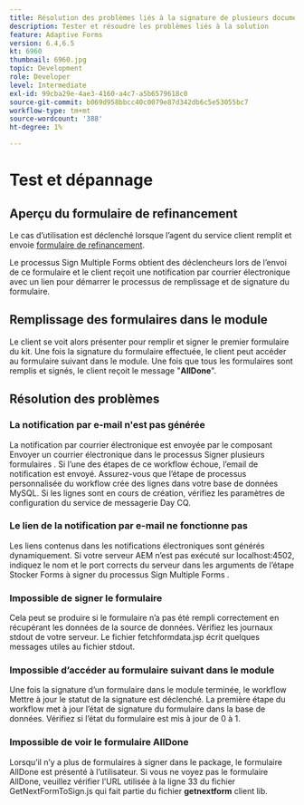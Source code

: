 ```yaml
---
title: Résolution des problèmes liés à la signature de plusieurs documents
description: Tester et résoudre les problèmes liés à la solution
feature: Adaptive Forms
version: 6.4,6.5
kt: 6960
thumbnail: 6960.jpg
topic: Development
role: Developer
level: Intermediate
exl-id: 99cba29e-4ae3-4160-a4c7-a5b6579618c0
source-git-commit: b069d958bbcc40c0079e87d342db6c5e53055bc7
workflow-type: tm+mt
source-wordcount: '388'
ht-degree: 1%

---
```


# Test et dépannage


## Aperçu du formulaire de refinancement

Le cas d’utilisation est déclenché lorsque l’agent du service client remplit et envoie [formulaire de refinancement](http://localhost:4502/content/dam/formsanddocuments/formsandsigndemo/refinanceform/jcr:content?wcmmode=disabled).

Le processus Sign Multiple Forms obtient des déclencheurs lors de l’envoi de ce formulaire et le client reçoit une notification par courrier électronique avec un lien pour démarrer le processus de remplissage et de signature du formulaire.

## Remplissage des formulaires dans le module

Le client se voit alors présenter pour remplir et signer le premier formulaire du kit. Une fois la signature du formulaire effectuée, le client peut accéder au formulaire suivant dans le module. Une fois que tous les formulaires sont remplis et signés, le client reçoit le message &quot;**AllDone**&quot;.

## Résolution des problèmes

### La notification par e-mail n&#39;est pas générée

La notification par courrier électronique est envoyée par le composant Envoyer un courrier électronique dans le processus Signer plusieurs formulaires . Si l’une des étapes de ce workflow échoue, l’email de notification est envoyé. Assurez-vous que l’étape de processus personnalisée du workflow crée des lignes dans votre base de données MySQL. Si les lignes sont en cours de création, vérifiez les paramètres de configuration du service de messagerie Day CQ.

### Le lien de la notification par e-mail ne fonctionne pas

Les liens contenus dans les notifications électroniques sont générés dynamiquement. Si votre serveur AEM n’est pas exécuté sur localhost:4502, indiquez le nom et le port corrects du serveur dans les arguments de l’étape Stocker Forms à signer du processus Sign Multiple Forms .

### Impossible de signer le formulaire

Cela peut se produire si le formulaire n’a pas été rempli correctement en récupérant les données de la source de données. Vérifiez les journaux stdout de votre serveur. Le fichier fetchformdata.jsp écrit quelques messages utiles au fichier stdout.

### Impossible d’accéder au formulaire suivant dans le module

Une fois la signature d’un formulaire dans le module terminée, le workflow Mettre à jour le statut de la signature est déclenché. La première étape du workflow met à jour l’état de signature du formulaire dans la base de données. Vérifiez si l’état du formulaire est mis à jour de 0 à 1.

### Impossible de voir le formulaire AllDone

Lorsqu’il n’y a plus de formulaires à signer dans le package, le formulaire AllDone est présenté à l’utilisateur. Si vous ne voyez pas le formulaire AllDone, veuillez vérifier l’URL utilisée à la ligne 33 du fichier GetNextFormToSign.js qui fait partie du fichier **getnextform** client lib.
